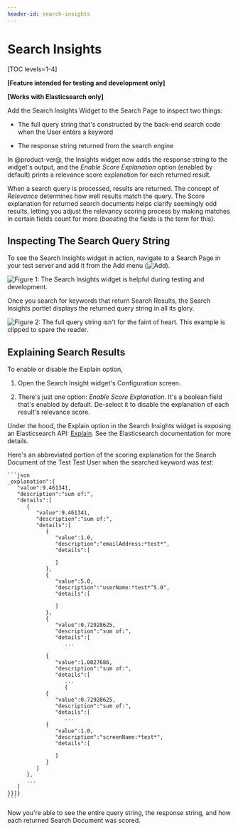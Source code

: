 ```yaml
---
header-id: search-insights
---
```


# Search Insights

[TOC levels=1-4]

**[Feature intended for testing and development only]**

**[Works with Elasticsearch only]**

Add the Search Insights Widget to the Search Page to inspect two things: 

- The full query string that's constructed by the back-end search code when
    the User enters a keyword 

- The response string returned from the search engine

In @product-ver@, the Insights widget now adds the response string to
the widget's output, and the _Enable Score Explanation_ option (enabled by
default) prints a relevance score explanation for each returned result.

When a search query is processed, results are returned. The concept of
_Relevance_ determines how well results match the query. The Score explanation
for returned search documents helps clarify seemingly odd results, letting you
adjust the relevancy scoring process by making matches in certain fields count
for more (_boosting_ the fields is the term for this).

## Inspecting The Search Query String

To see the Search Insights widget in action, navigate to a Search Page in your
test server and add it from the Add menu
(![Add](../../../images/icon-add-widget.png)).

![Figure 1: The Search Insights widget is helpful during testing and development.](../../../images/search-insights-default.png)

Once you search for keywords that return Search Results, the Search Insights
portlet displays the returned query string in all its glory. 

![Figure 2: The full query string isn't for the faint of heart. This example is clipped to spare the reader.](../../../images/search-insights-test-search.png)

## Explaining Search Results

To enable or disable the Explain option,

1.  Open the Search Insight widget's Configuration screen.

2.  There's just one option: _Enable Score Explanation_.  It's a boolean field
    that's enabled by default.  De-select it to disable the explanation of each
    result's relevance score.

Under the hood, the Explain option in the Search Insights widget is exposing an
Elasticsearch API:
[Explain](https://www.elastic.co/guide/en/elasticsearch/reference/7.x/search-explain.html).
See the Elasticsearch documentation for more details.

Here's an abbreviated portion of the scoring explanation for the Search
Document of the Test Test User when the searched keyword was _test_:

    ```json
    _explanation":{  
       "value":9.461341,
       "description":"sum of:",
       "details":[  
          {  
             "value":9.461341,
             "description":"sum of:",
             "details":[  
                {  
                   "value":1.0,
                   "description":"emailAddress:*test*",
                   "details":[  

                   ]
                },
                {  
                   "value":5.0,
                   "description":"userName:*test*^5.0",
                   "details":[  

                   ]
                },
                {  
                   "value":0.72928625,
                   "description":"sum of:",
                   "details":[  
                      ... 

                { 
                   "value":1.0027686,
                   "description":"sum of:",
                   "details":[  
                      ...
                      {  
                {  
                   "value":0.72928625,
                   "description":"sum of:",
                   "details":[  
                      ...
                {  
                   "value":1.0,
                   "description":"screenName:*test*",
                   "details":[  

                   ]
                }
             ]
          },
          ...
       ]
    }}]}
    ```

Now you're able to see the entire query string, the response string, and how
each returned Search Document was scored.
